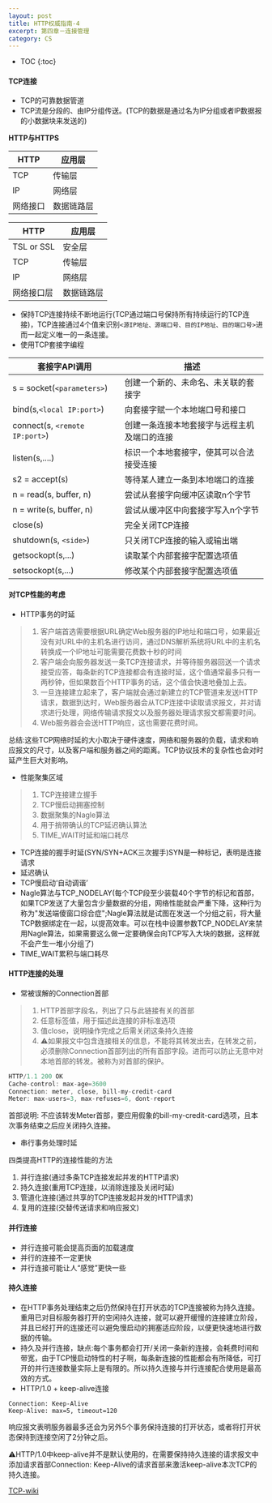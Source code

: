 ```yaml
---
layout: post
title: HTTP权威指南-4
excerpt: 第四章－连接管理
category: CS
---
```


* TOC
{:toc}

#### TCP连接
- TCP的可靠数据管道
- TCP流是分段的、由IP分组传送。(TCP的数据是通过名为IP分组或者IP数据报的小数据块来发送的)

**HTTP与HTTPS**

HTTP | 应用层|
-----|------|
TCP|  传输层|
IP|网络层|
网络接口|数据链路层|

HTTP| 应用层|
----|------|
TSL or SSL|安全层|
TCP|传输层|
IP|网络层|
网络接口层|数据链路层|

- 保持TCP连接持续不断地运行(TCP通过端口号保持所有持续运行的TCP连接)，TCP连接通过4个值来识别`<源IP地址、源端口号、目的IP地址、目的端口号>`进而一起定义唯一的一条连接。
- 使用TCP套接字编程

套接字API调用 |描述|
------------|----|
s = socket(`<parameters>`)|创建一个新的、未命名、未关联的套接字|
bind(s,`<local IP:port>`)|向套接字赋一个本地端口号和接口|
connect(s, `<remote IP:port>`)|创建一条连接本地套接字与远程主机及端口的连接|
listen(s,....)|标识一个本地套接字，使其可以合法接受连接|
s2 = accept(s)|等待某人建立一条到本地端口的连接|
n = read(s, buffer, n)|尝试从套接字向缓冲区读取n个字节|
n = write(s, buffer, n)|尝试从缓冲区中向套接字写入n个字节|
close(s)|完全关闭TCP连接|
shutdown(s, `<side>`)|只关闭TCP连接的输入或输出端|
getsockopt(s,...)|读取某个内部套接字配置选项值|
setsockopt(s,...)|修改某个内部套接字配置选项值|

#### 对TCP性能的考虑
- HTTP事务的时延

> 1. 客户端首选需要根据URL确定Web服务器的IP地址和端口号，如果最近没有对URL中的主机名进行访问，通过DNS解析系统将URL中的主机名转换成一个IP地址可能需要花费数十秒的时间
> 2. 客户端会向服务器发送一条TCP连接请求，并等待服务器回送一个请求接受应答，每条新的TCP连接都会有连接时延，这个值通常最多只有一两秒钟，但如果数百个HTTP事务的话，这个值会快速地叠加上去。
> 3. 一旦连接建立起来了，客户端就会通过新建立的TCP管道来发送HTTP请求，数据到达时，Web服务器会从TCP连接中读取请求报文，并对请求进行处理，网络传输请求报文以及服务器处理请求报文都需要时间。
> 4. Web服务器会会送HTTP响应，这也需要花费时间。

总结:这些TCP网络时延的大小取决于硬件速度，网络和服务器的负载，请求和响应报文的尺寸，以及客户端和服务器之间的距离。TCP协议技术的复杂性也会对时延产生巨大对影响。

- 性能聚集区域

> 1. TCP连接建立握手
> 2. TCP慢启动拥塞控制
> 3. 数据聚集的Nagle算法
> 4. 用于捎带确认的TCP延迟确认算法
> 5. TIME_WAIT时延和端口耗尽

- TCP连接的握手时延(SYN/SYN+ACK三次握手)SYN是一种标记，表明是连接请求
- 延迟确认
- TCP慢启动‘自动调谐’
- Nagle算法与TCP_NODELAY(每个TCP段至少装载40个字节的标记和首部，如果TCP发送了大量包含少量数据的分组，网络性能就会严重下降，这种行为称为"发送端傻窗口综合症";Nagle算法就是试图在发送一个分组之前，将大量TCP数据绑定在一起，以提高效率。可以在栈中设置参数TCP_NODELAY来禁用Nagle算法，如果需要这么做一定要确保会向TCP写入大块的数据，这样就不会产生一堆小分组了)
- TIME_WAIT累积与端口耗尽

#### HTTP连接的处理
- 常被误解的Connection首部

> 1. HTTP首部字段名，列出了只与此链接有关的首部
> 2. 任意标签值，用于描述此连接的非标准选项
> 3. 值close，说明操作完成之后需关闭这条持久连接
> 4. ⚠️如果报文中包含连接相关的信息，不能将其转发出去，在转发之前，必须删除Connection首部列出的所有首部字段。进而可以防止无意中对本地首部的转发。被称为对首部的保护。

```js
HTTP/1.1 200 OK
Cache-control: max-age=3600
Connection: meter, close, bill-my-credit-card
Meter: max-users=3, max-refuses=6, dont-report
```

首部说明: 不应该转发Meter首部，要应用假象的bill-my-credit-card选项，且本次事务结束之后应关闭持久连接。

- 串行事务处理时延

四类提高HTTP的连接性能的方法
1. 并行连接(通过多条TCP连接发起并发的HTTP请求)
2. 持久连接(重用TCP连接，以消除连接及关闭时延)
3. 管道化连接(通过共享的TCP连接发起并发的HTTP请求)
4. 复用的连接(交替传送请求和响应报文)

#### 并行连接
- 并行连接可能会提高页面的加载速度
- 并行的连接不一定更快
- 并行连接可能让人“感觉”更快一些

#### 持久连接
- 在HTTP事务处理结束之后仍然保持在打开状态的TCP连接被称为持久连接。重用已对目标服务器打开的空闲持久连接，就可以避开缓慢的连接建立阶段，并且已经打开的连接还可以避免慢启动的拥塞适应阶段，以便更快速地进行数据的传输。
- 持久及并行连接，缺点:每个事务都会打开/关闭一条新的连接，会耗费时间和带宽，由于TCP慢启动特性的村子啊，每条新连接的性能都会有所降低，可打开的并行连接数量实际上是有限的。所以持久连接与并行连接配合使用是最高效的方式。
- HTTP/1.0 + keep-alive连接

```
Connection: Keep-Alive
Keep-Alive: max=5, timeout=120
```

响应报文表明服务器最多还会为另外5个事务保持连接的打开状态，或者将打开状态保持到连接空闲了2分钟之后。

⚠️HTTP/1.0中keep-alive并不是默认使用的，在需要保持持久连接的请求报文中添加请求首部Connection: Keep-Alive的请求首部来激活keep-alive本次TCP的持久连接。







[TCP-wiki](https://en.wikipedia.org/wiki/TCP)
